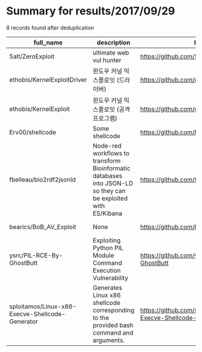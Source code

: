 
# Summary for results/2017/09/29
    
8 records found after deduplication

| full_name | description | html_url | matched_list | matched_count | pushed_at | size | stargazers_count | language | forks_count | vul_ids |
|-------------------------------------------------|--------------------------------------------------------------------------------------------------------------|--------------------------------------------------------------------|--------------------|-----------------|---------------------------|--------|--------------------|------------|---------------|-----------|
| 5alt/ZeroExploit | ultimate web vul hunter | https://github.com/5alt/ZeroExploit | ['exploit'] | 1 | 2017-09-29 03:11:48+00:00 | 46 | 4 | Python | 1 | [] |
| ethobis/KernelExploitDriver | 윈도우 커널 익스플로잇 (드라이버) | https://github.com/ethobis/KernelExploitDriver | ['exploit'] | 1 | 2017-09-29 06:08:58+00:00 | 30 | 2 | C | 1 | [] |
| ethobis/KernelExploit | 윈도우 커널 익스플로잇 (공격 프로그램) | https://github.com/ethobis/KernelExploit | ['exploit'] | 1 | 2017-09-29 06:08:42+00:00 | 42 | 1 | C++ | 1 | [] |
| Erv00/shellcode | Some shellcode | https://github.com/Erv00/shellcode | ['shellcode'] | 1 | 2017-09-29 20:13:24+00:00 | 4 | 0 | Assembly | 1 | [] |
| fbelleau/bio2rdf2jsonld | Node-red workflows to transform Bioinformatic databases into JSON-LD so they can be exploited with ES/Kibana | https://github.com/fbelleau/bio2rdf2jsonld | ['exploit'] | 1 | 2017-09-29 01:42:43+00:00 | 70 | 1 | | 0 | [] |
| bearics/BoB_AV_Exploit | None | https://github.com/bearics/BoB_AV_Exploit | ['exploit'] | 1 | 2017-09-29 01:11:22+00:00 | 0 | 0 | | 0 | [] |
| ysrc/PIL-RCE-By-GhostButt | Exploiting Python PIL Module Command Execution Vulnerability | https://github.com/ysrc/PIL-RCE-By-GhostButt | ['exploit', 'rce'] | 2 | 2017-09-29 04:21:59+00:00 | 11731 | 6 | Python | 8 | [] |
| sploitamos/Linux-x86-Execve-Shellcode-Generator | Generates Linux x86 shellcode corresponding to the provided bash command and arguments. | https://github.com/sploitamos/Linux-x86-Execve-Shellcode-Generator | ['shellcode'] | 1 | 2017-09-29 17:52:17+00:00 | 21 | 0 | C | 0 | [] |
